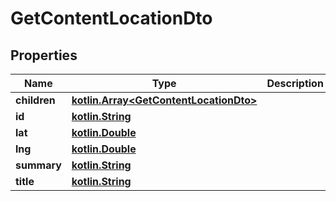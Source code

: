 # GetContentLocationDto

## Properties
Name | Type | Description | Notes
------------ | ------------- | ------------- | -------------
**children** | [**kotlin.Array&lt;GetContentLocationDto&gt;**](GetContentLocationDto.md) |  |  [optional]
**id** | [**kotlin.String**](.md) |  |  [optional]
**lat** | [**kotlin.Double**](.md) |  |  [optional]
**lng** | [**kotlin.Double**](.md) |  |  [optional]
**summary** | [**kotlin.String**](.md) |  |  [optional]
**title** | [**kotlin.String**](.md) |  |  [optional]
